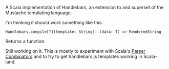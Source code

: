 A Scala implementation of Handlebars, an extension to and superset of the Mustache templating language.

I'm thinking it should work something like this:

    Handlebars.compile[T](template: String): (data: T) => RenderedString

Returns a function.

Still working on it. This is mostly to experiment with Scala's [Parser Combinators](http://www.scala-lang.org/api/current/index.html#scala.util.parsing.combinator.Parsers) and to try to get handlebars.js templates working in Scala-land.
  
